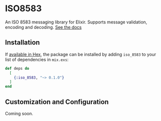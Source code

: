 # ISO8583

An ISO 8583 messaging library for Elixir. Supports message validation, encoding and decoding. [See the docs](https://hexdocs.pm/iso_8583)

## Installation

If [available in Hex](https://hex.pm/docs/publish), the package can be installed
by adding `iso_8583` to your list of dependencies in `mix.exs`:

```elixir
def deps do
  [
    {:iso_8583, "~> 0.1.0"}
  ]
end
```

## Customization and Configuration

Coming soon.
